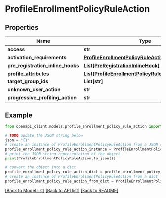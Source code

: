 # ProfileEnrollmentPolicyRuleAction


## Properties

Name | Type | Description | Notes
------------ | ------------- | ------------- | -------------
**access** | **str** |  | [optional] 
**activation_requirements** | [**ProfileEnrollmentPolicyRuleActivationRequirement**](ProfileEnrollmentPolicyRuleActivationRequirement.md) |  | [optional] 
**pre_registration_inline_hooks** | [**List[PreRegistrationInlineHook]**](PreRegistrationInlineHook.md) |  | [optional] 
**profile_attributes** | [**List[ProfileEnrollmentPolicyRuleProfileAttribute]**](ProfileEnrollmentPolicyRuleProfileAttribute.md) |  | [optional] 
**target_group_ids** | **List[str]** |  | [optional] 
**unknown_user_action** | **str** |  | [optional] 
**progressive_profiling_action** | **str** |  | [optional] 

## Example

```python
from openapi_client.models.profile_enrollment_policy_rule_action import ProfileEnrollmentPolicyRuleAction

# TODO update the JSON string below
json = "{}"
# create an instance of ProfileEnrollmentPolicyRuleAction from a JSON string
profile_enrollment_policy_rule_action_instance = ProfileEnrollmentPolicyRuleAction.from_json(json)
# print the JSON string representation of the object
print(ProfileEnrollmentPolicyRuleAction.to_json())

# convert the object into a dict
profile_enrollment_policy_rule_action_dict = profile_enrollment_policy_rule_action_instance.to_dict()
# create an instance of ProfileEnrollmentPolicyRuleAction from a dict
profile_enrollment_policy_rule_action_from_dict = ProfileEnrollmentPolicyRuleAction.from_dict(profile_enrollment_policy_rule_action_dict)
```
[[Back to Model list]](../README.md#documentation-for-models) [[Back to API list]](../README.md#documentation-for-api-endpoints) [[Back to README]](../README.md)


